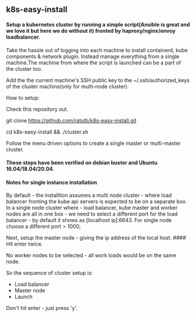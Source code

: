 ## k8s-easy-install
#### Setup a kubernetes cluster by running a simple script(Ansible is great and we love it but here we do without it) fronted by haproxy/nginx/envoy loadbalancer.

Take the hassle out of logging into each machine to install containerd, kube components & network plugin. Instead manage everything from a single machine.The machine from where the script is launched can be a part of the cluster too. 

Add the the current machine's SSH public key to the ~/.ssh/authorized_keys of the cluster machins(only for multi-node cluster).

How to setup:

Check this repository out. 

git clone https://github.com/ratulb/k8s-easy-install.git


cd k8s-easy-install && ./cluster.sh

Follow the menu driven options to create a single master or multi-master cluster.

#### These steps have been verified on debian buster and Ubuntu 16.04/18.04/20.04.

#### Notes for single instance installation
By default - the installtion assumes a multi node cluster - where load balancer fronting the kube api servers is expected to be on a separate box. In a single node cluster where - load balancer, kube master and worker nodes are all in one box - we need to select a different port for the load balancer - by default it shows as [localhost ip]:6643.
For single node choose a different port > 1000;

Next, setup the master node - giving the ip address of the local host. #### Hit enter twice.

No worker nodes to be selected - all work loads would be on the same node.

So the sequence of cluster setup is:
- Load balancer
- Master node
- Launch

Don't hit enter - just press 'y'.


